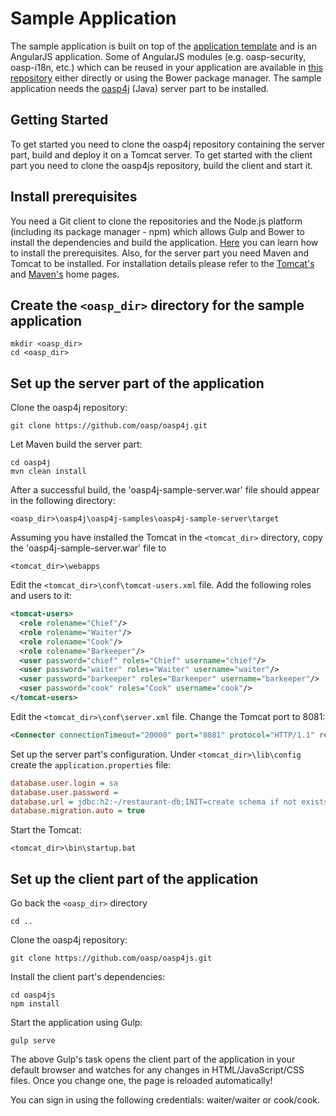 Sample Application
===
 
The sample application is built on top of the [application template](https://github.com/oasp/oasp4js-app-template) and is an AngularJS application. Some of AngularJS modules (e.g. oasp-security, oasp-i18n, etc.) which can be reused in your application are available in [this repository](https://github.com/oasp/oasp4js-bower) either directly or using the Bower package manager. The sample application needs the [oasp4j](https://github.com/oasp/oasp4j) (Java) server part to be installed.

Getting Started
---

To get started you need to clone the oasp4j repository containing the server part, build and deploy it on a Tomcat server. To get started with the client part you need to clone the oasp4js repository, build the client and start it.

Install prerequisites
---

You need a Git client to clone the repositories and the Node.js platform (including its package manager - npm) which allows Gulp and Bower to install the dependencies and build the application. [Here](https://github.com/oasp/oasp4js/wiki/Prerequisites) you can learn how to install the prerequisites. 
Also, for the server part you need Maven and Tomcat to be installed. For installation details please refer to the [Tomcat's](http://tomcat.apache.org/download-80.cgi) and [Maven's](http://maven.apache.org/download.cgi) home pages. 

Create the `<oasp_dir>` directory for the sample application
---

```
mkdir <oasp_dir>
cd <oasp_dir>    
```

Set up the server part of the application
---

Clone the oasp4j repository:

```  
git clone https://github.com/oasp/oasp4j.git
```

Let Maven build the server part:

```  
cd oasp4j
mvn clean install 
```

After a successful build, the 'oasp4j-sample-server.war' file should appear in the following directory: 

``` 
<oasp_dir>\oasp4j\oasp4j-samples\oasp4j-sample-server\target

```

Assuming you have installed the Tomcat in the `<tomcat_dir>` directory, copy the 'oasp4j-sample-server.war' file to 

```
<tomcat_dir>\webapps
```

Edit the `<tomcat_dir>\conf\tomcat-users.xml` file. Add the following roles and users to it: 

```xml
<tomcat-users>
  <role rolename="Chief"/>
  <role rolename="Waiter"/>
  <role rolename="Cook"/>
  <role rolename="Barkeeper"/>
  <user password="chief" roles="Chief" username="chief"/>
  <user password="waiter" roles="Waiter" username="waiter"/>
  <user password="barkeeper" roles="Barkeeper" username="barkeeper"/>
  <user password="cook" roles="Cook" username="cook"/>
</tomcat-users>
```

Edit the `<tomcat_dir>\conf\server.xml` file. Change the Tomcat port to 8081: 

```xml
<Connector connectionTimeout="20000" port="8081" protocol="HTTP/1.1" redirectPort="8443"/>
```

Set up the server part's configuration. Under `<tomcat_dir>\lib\config` create the `application.properties` file: 

```ini
database.user.login = sa
database.user.password =
database.url = jdbc:h2:~/restaurant-db;INIT=create schema if not exists public
database.migration.auto = true
```

Start the Tomcat: 

```
<tomcat_dir>\bin\startup.bat 
```


Set up the client part of the application
---

Go back the `<oasp_dir>` directory 

```
cd ..
```

Clone the oasp4j repository:

``` 
git clone https://github.com/oasp/oasp4js.git 
```

Install the client part's dependencies: 

```
cd oasp4js
npm install
```

Start the application using Gulp:

``` 
gulp serve
```

The above Gulp's task opens the client part of the application in your default browser and watches for any changes in HTML/JavaScript/CSS files. Once you change one, the page is reloaded automatically!
 
You can sign in using the following credentials: waiter/waiter or cook/cook.
